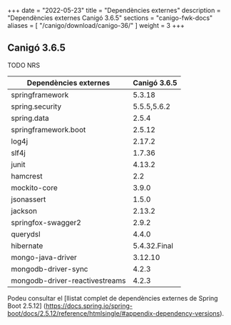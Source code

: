 +++
date        = "2022-05-23"
title       = "Dependències externes"
description = "Dependències externes Canigó 3.6.5"
sections    = "canigo-fwk-docs"
aliases = [
    "/canigo/download/canigo-36/"
]
weight      = 3
+++

## Canigó 3.6.5

TODO NRS

|          Dependències externes       |      Canigó 3.6.5     |
|---------------------------------     |---------------------- |
| springframework                      |  5.3.18               |
| spring.security                      |  5.5.5,5.6.2          |
| spring.data                          |  2.5.4                |
| springframework.boot                 |  2.5.12               |
| log4j                                |  2.17.2               |
| slf4j                                |  1.7.36               |
| junit                                |  4.13.2               |
| hamcrest                             |  2.2                  |
| mockito-core                         |  3.9.0                |
| jsonassert                           |  1.5.0                |
| jackson                              |  2.13.2               |
| springfox-swagger2                   |  2.9.2                |
| querydsl                             |  4.4.0                |
| hibernate                            |  5.4.32.Final         |
| mongo-java-driver                    |  3.12.10              |
| mongodb-driver-sync                  |  4.2.3                |
| mongodb-driver-reactivestreams       |  4.2.3                |

Podeu consultar el [llistat complet de dependències externes de Spring Boot 2.5.12]
(https://docs.spring.io/spring-boot/docs/2.5.12/reference/htmlsingle/#appendix-dependency-versions).